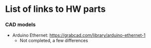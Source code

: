 # List of links to HW parts

### CAD models
- Arduino Ethernet: <https://grabcad.com/library/arduino-ethernet-1>  
    - Not completed, a few differences

